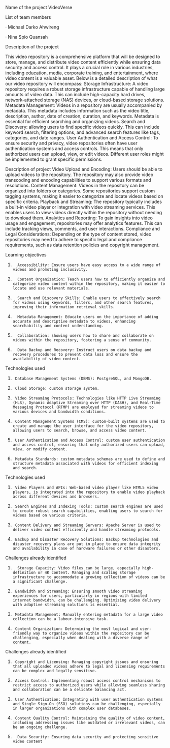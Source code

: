 
Name of the project
VideoVerse


List of team members

·         Michael Darko Ahwireng

·         Nina Spio Quansah


Description of the project

This video repository is a comprehensive platform that will be designed to store, manage, and distribute video content efficiently while ensuring data security and access control. It plays a crucial role in various industries, including education, media, corporate training, and entertainment, where video content is a valuable asset.
Below is a detailed description of what our video repository will encompass:
Storage Infrastructure: A video repository requires a robust storage infrastructure capable of handling large amounts of video data. This can include high-capacity hard drives, network-attached storage (NAS) devices, or cloud-based storage solutions.
Metadata Management: Videos in a repository are usually accompanied by metadata. This metadata includes information such as the video title, description, author, date of creation, duration, and keywords. Metadata is essential for efficient searching and organizing videos.
Search and Discovery: allowing users to find specific videos quickly. This can include keyword search, filtering options, and advanced search features like tags, categories, and date ranges.
User Authentication and Access Control: To ensure security and privacy, video repositories often have user authentication systems and access controls. This means that only authorized users can upload, view, or edit videos. Different user roles might be implemented to grant specific permissions.


Description of project
Video Upload and Encoding: Users should be able to upload videos to the repository. The repository may also provide video transcoding and encoding capabilities to support various formats and resolutions.
Content Management: Videos in the repository can be organized into folders or categories. Some repositories support custom tagging systems, making it easier to categorize and locate videos based on specific criteria.
Playback and Streaming: The repository typically includes a built-in video player or integration with video streaming services. This enables users to view videos directly within the repository without needing to download them.
Analytics and Reporting: To gain insights into video usage and engagement, repositories may offer analytics features. This can include tracking views, comments, and user interactions.
Compliance and Legal Considerations: Depending on the type of content stored, video repositories may need to adhere to specific legal and compliance requirements, such as data retention policies and copyright management.


Learning objectives

1.       Accessibility: Ensure users have easy access to a wide range of videos and promoting inclusivity.
2.       Content Organization: Teach users how to efficiently organize and categorize video content within the repository, making it easier to locate and use relevant materials.
3.       Search and Discovery Skills: Enable users to effectively search for videos using keywords, filters, and other search features, improving their information retrieval skills.
4.       Metadata Management: Educate users on the importance of adding accurate and descriptive metadata to videos, enhancing searchability and content understanding.
5.       Collaboration: showing users how to share and collaborate on videos within the repository, fostering a sense of community.
6.       Data Backup and Recovery: Instruct users on data backup and recovery procedures to prevent data loss and ensure the availability of video content.
 


Technologies used

1.   	Database Management Systems (DBMS): PostgreSQL, and MongoDB.
2.   	Cloud Storage: custom storage system.
3.   	Video Streaming Protocols: Technologies like HTTP Live Streaming (HLS), Dynamic Adaptive Streaming over HTTP (DASH), and Real-Time Messaging Protocol (RTMP) are employed for streaming videos to various devices and bandwidth conditions.
4.   	Content Management Systems (CMS): custom-built systems are used to create and manage the user interface for the video repository, allowing users to search, browse, and access video content.
5.   	User Authentication and Access Control: custom user authentication and access control, ensuring that only authorized users can upload, view, or modify content.
6.   	Metadata Standards: custom metadata schemas are used to define and structure metadata associated with videos for efficient indexing and search.


Technologies used
1.   	Video Players and APIs: Web-based video player like HTML5 video players, is integrated into the repository to enable video playback across different devices and browsers.
2.   	Search Engines and Indexing Tools: custom search engines are used to create robust search capabilities, enabling users to search for videos based on various criteria.
3.   	Content Delivery and Streaming Servers: Apache Server is used to deliver video content efficiently and handle streaming protocols.
4.   	Backup and Disaster Recovery Solutions: Backup technologies and disaster recovery plans are put in place to ensure data integrity and availability in case of hardware failures or other disasters.


Challenges already identified
1.       Storage Capacity: Video files can be large, especially high-definition or 4K content. Managing and scaling storage infrastructure to accommodate a growing collection of videos can be a significant challenge.
2.   	Bandwidth and Streaming: Ensuring smooth video streaming experiences for users, particularly in regions with limited internet bandwidth, can be challenging. Optimizing video delivery with adaptive streaming solutions is essential.
3.   	Metadata Management: Manually entering metadata for a large video collection can be a labour-intensive task.
4.   	Content Organization: Determining the most logical and user-friendly way to organize videos within the repository can be challenging, especially when dealing with a diverse range of content.


Challenges already identified

1.   	Copyright and Licensing: Managing copyright issues and ensuring that all uploaded videos adhere to legal and licensing requirements can be complex and legally sensitive.
2.   	Access Control: Implementing robust access control mechanisms to restrict access to authorized users while allowing seamless sharing and collaboration can be a delicate balancing act.
3.   	User Authentication: Integrating with user authentication systems and Single Sign-On (SSO) solutions can be challenging, especially in larger organizations with complex user databases.
4.   	Content Quality Control: Maintaining the quality of video content, including addressing issues like outdated or irrelevant videos, can be an ongoing challenge.
5.       Data Security: Ensuring data security and protecting sensitive video content 


